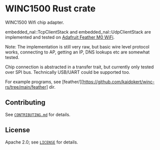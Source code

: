 # WINC1500 Rust crate

WINC1500 Wifi chip adapter. 

embedded_nal::TcpClientStack and embedded_nal::UdpClientStack are implemented
and tested on [Adafruit Feather M0 WiFi](https://www.adafruit.com/product/3010).

Note: The implementation is still very raw, but basic wire level protocol works,
connecting to AP, getting an IP, DNS lookups etc are somewhat tested.

Chip connection is abstracted in a transfer trait, but currently only tested over
SPI bus. Technically USB/UART could be supported too.

For example programs, see [feather/][https://github.com/kaidokert/winc-rs/tree/main/feather] dir.

## Contributing

See [`CONTRIBUTING.md`](CONTRIBUTING.md) for details.

## License

Apache 2.0; see [`LICENSE`](LICENSE) for details.

